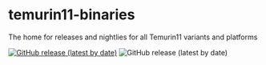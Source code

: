# temurin11-binaries
The home for releases and nightlies for all Temurin11 variants and platforms

[![GitHub release (latest by date)](https://img.shields.io/github/downloads/adoptium/temurin11-binaries/latest/total)](https://img.shields.io/github/downloads/adoptium/temurin11-binaries/total)
![GitHub release (latest by date)](https://img.shields.io/github/v/release/adoptium/temurin11-binaries)
